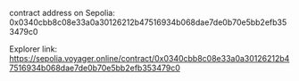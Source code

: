 contract address on Sepolia: 0x0340cbb8c08e33a0a30126212b47516934b068dae7de0b70e5bb2efb353479c0

Explorer link: https://sepolia.voyager.online/contract/0x0340cbb8c08e33a0a30126212b47516934b068dae7de0b70e5bb2efb353479c0
